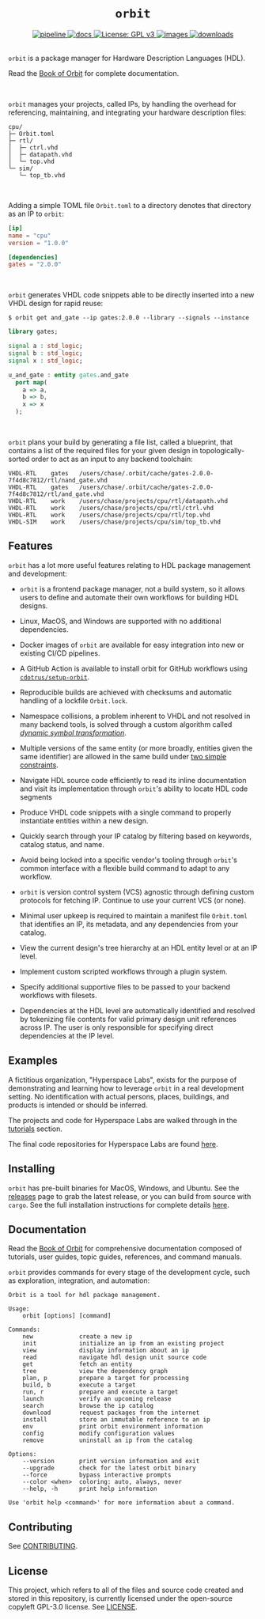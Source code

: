 <h1 align="center"><code>orbit</code></h1>

<div align="center">
  <a href="https://github.com/cdotrus/orbit/actions">
    <img src="https://github.com/cdotrus/orbit/workflows/pipeline/badge.svg" alt="pipeline">
  </a>
  <a href="https://cdotrus.github.io/orbit/">
    <img src="https://github.com/cdotrus/orbit/actions/workflows/docs.yml/badge.svg" alt="docs">
  </a>
  <a href="https://www.gnu.org/licenses/gpl-3.0">
    <img src="https://img.shields.io/badge/License-GPLv3-blue.svg" alt="License: GPL v3">
  </a>
  <a href="https://hub.docker.com/repository/docker/crus800/orbit/general">
    <img src="https://img.shields.io/badge/dockerhub-images-important.svg?logo=docker" alt="images">
  </a>
  <a href="https://github.com/cdotrus/orbit/releases">
    <img src="https://img.shields.io/github/downloads/cdotrus/orbit/total.svg" alt="downloads">
  </a>
</div>
<br>

`orbit` is a package manager for Hardware Description Languages (HDL). 

Read the [Book of Orbit](https://cdotrus.github.io/orbit/) for complete documentation.

<br>

`orbit` manages your projects, called IPs, by handling the overhead for referencing, maintaining, and integrating your hardware description files:

```
cpu/
├─ Orbit.toml
├─ rtl/
│  ├─ ctrl.vhd
│  ├─ datapath.vhd
│  └─ top.vhd
└─ sim/
   └─ top_tb.vhd
```

<br>

Adding a simple TOML file `Orbit.toml` to a directory denotes that directory as an IP to `orbit`:

``` toml
[ip]
name = "cpu"
version = "1.0.0"

[dependencies]
gates = "2.0.0"
```

<br>

`orbit` generates VHDL code snippets able to be directly inserted into a new VHDL design for rapid reuse:
```
$ orbit get and_gate --ip gates:2.0.0 --library --signals --instance
```
``` vhdl
library gates;

signal a : std_logic;
signal b : std_logic;
signal x : std_logic;

u_and_gate : entity gates.and_gate
  port map(
    a => a,
    b => b,
    x => x
  );
```

<br>

`orbit` plans your build by generating a file list, called a blueprint, that contains a list of the required files for your given design in topologically-sorted order to act as an input to any backend toolchain:

```
VHDL-RTL	gates	/users/chase/.orbit/cache/gates-2.0.0-7f4d8c7812/rtl/nand_gate.vhd
VHDL-RTL	gates	/users/chase/.orbit/cache/gates-2.0.0-7f4d8c7812/rtl/and_gate.vhd
VHDL-RTL	work	/users/chase/projects/cpu/rtl/datapath.vhd
VHDL-RTL	work	/users/chase/projects/cpu/rtl/ctrl.vhd
VHDL-RTL	work	/users/chase/projects/cpu/rtl/top.vhd
VHDL-SIM	work	/users/chase/projects/cpu/sim/top_tb.vhd
```

## Features

`orbit` has a lot more useful features relating to HDL package management and development:

- `orbit` is a frontend package manager, not a build system, so it allows users to define and automate their own workflows for building HDL designs.

- Linux, MacOS, and Windows are supported with no additional dependencies.

- Docker images of `orbit` are available for easy integration into new or existing CI/CD pipelines.

- A GitHub Action is available to install orbit for GitHub workflows using [`cdotrus/setup-orbit`](https://github.com/cdotrus/setup-orbit.git).

- Reproducible builds are achieved with checksums and automatic handling of a lockfile `Orbit.lock`. 

- Namespace collisions, a problem inherent to VHDL and not resolved in many backend tools, is solved through a custom algorithm called [_dynamic symbol transformation_](https://cdotrus.github.io/orbit/topic/dst.html).

- Multiple versions of the same entity (or more broadly, entities given the same identifier) are allowed in the same build under [two simple constraints](https://cdotrus.github.io/orbit/topic/dst.html#limitations).

- Navigate HDL source code efficiently to read its inline documentation and visit its implementation through `orbit`'s ability to locate HDL code segments

- Produce VHDL code snippets with a single command to properly instantiate entities within a new design.

- Quickly search through your IP catalog by filtering based on keywords, catalog status, and name.

- Avoid being locked into a specific vendor's tooling through `orbit`'s common interface with a flexible build command to adapt to any workflow.
  
- `orbit` is version control system (VCS) agnostic through defining custom protocols for fetching IP. Continue to use your current VCS (or none).

- Minimal user upkeep is required to maintain a manifest file `Orbit.toml` that identifies an IP, its metadata, and any dependencies from your catalog.

- View the current design's tree hierarchy at an HDL entity level or at an IP level.

- Implement custom scripted workflows through a plugin system.

- Specify additional supportive files to be passed to your backend workflows with filesets.

- Dependencies at the HDL level are automatically identified and resolved by tokenizing file contents for valid primary design unit references across IP. The user is only responsible for specifying direct dependencies at the IP level.

## Examples

A fictitious organization, "Hyperspace Labs", exists for the purpose of demonstrating and learning how to leverage `orbit` in a real development setting. No identification with actual persons, places, buildings, and products is intended or should be inferred. 

The projects and code for Hyperspace Labs are walked through in the [tutorials](https://cdotrus.github.io/orbit/tutorials/tutorials.html) section.

The final code repositories for Hyperspace Labs are found [here](https://github.com/orgs/hyperspace-labs/repositories). 

## Installing

`orbit` has pre-built binaries for MacOS, Windows, and Ubuntu. See the [releases](https://github.com/cdotrus/orbit/releases) page to grab the latest release, or you can build from source with `cargo`. See the full installation instructions for complete details [here](https://cdotrus.github.io/orbit/1_starting/1_installing.html).

## Documentation

Read the [Book of Orbit](https://cdotrus.github.io/orbit/) for comprehensive documentation composed of tutorials, user guides, topic guides, references, and command manuals.

`orbit` provides commands for every stage of the development cycle, such as exploration, integration, and automation:

```
Orbit is a tool for hdl package management.

Usage:
    orbit [options] [command]

Commands:
    new             create a new ip
    init            initialize an ip from an existing project
    view            display information about an ip
    read            navigate hdl design unit source code
    get             fetch an entity
    tree            view the dependency graph
    plan, p         prepare a target for processing
    build, b        execute a target
    run, r          prepare and execute a target
    launch          verify an upcoming release
    search          browse the ip catalog 
    download        request packages from the internet
    install         store an immutable reference to an ip
    env             print orbit environment information
    config          modify configuration values
    remove          uninstall an ip from the catalog

Options:
    --version       print version information and exit
    --upgrade       check for the latest orbit binary
    --force         bypass interactive prompts
    --color <when>  coloring: auto, always, never
    --help, -h      print help information

Use 'orbit help <command>' for more information about a command.

```

## Contributing

See [CONTRIBUTING](./CONTRIBUTING.md).

## License

This project, which refers to all of the files and source code created and stored in this repository, is currently licensed under the open-source copyleft GPL-3.0 license. See [LICENSE](./LICENSE).